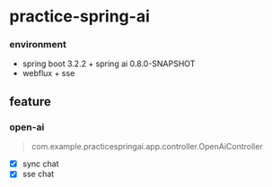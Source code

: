 # practice-spring-ai

### environment

- spring boot 3.2.2 + spring ai 0.8.0-SNAPSHOT
- webflux + sse

## feature

### open-ai

> com.example.practicespringai.app.controller.OpenAiController

- [x] sync chat
- [x] sse chat
